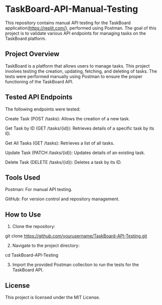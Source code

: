 # TaskBoard-API-Manual-Testing
This repository contains manual API testing for the TaskBoard application(https://replit.com/), performed using Postman. The goal of this project is to validate various API endpoints for managing tasks on the TaskBoard platform.

## Project Overview
TaskBoard is a platform that allows users to manage tasks. This project involves testing the creation, updating, fetching, and deleting of tasks. The tests were performed manually using Postman to ensure the proper functioning of the TaskBoard API.

## Tested API Endpoints
The following endpoints were tested:

Create Task (POST /tasks): Allows the creation of a new task.

Get Task by ID (GET /tasks/{id}): Retrieves details of a specific task by its ID.

Get All Tasks (GET /tasks): Retrieves a list of all tasks.

Update Task (PATCH /tasks/{id}): Updates details of an existing task.

Delete Task (DELETE /tasks/{id}): Deletes a task by its ID.

## Tools Used
Postman: For manual API testing.

GitHub: For version control and repository management.

## How to Use
1. Clone the repository:

git clone https://github.com/yourusername/TaskBoard-API-Testing.git

2. Navigate to the project directory:

cd TaskBoard-API-Testing

3. Import the provided Postman collection to run the tests for the TaskBoard API.

## License
This project is licensed under the MIT License.


